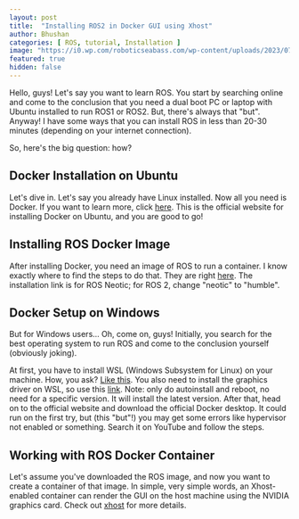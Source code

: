 ```yaml
---
layout: post
title:  "Installing ROS2 in Docker GUI using Xhost"
author: Bhushan
categories: [ ROS, tutorial, Installation ]
image: "https://i0.wp.com/roboticseabass.com/wp-content/uploads/2023/07/docker_ros2_banner.png?fit=1122%2C519&ssl=1&auto=format&fit=crop&w=750&q=80"
featured: true
hidden: false
---
```


Hello, guys! Let's say you want to learn ROS. You start by searching online and come to the conclusion that you need a dual boot PC or laptop with Ubuntu installed to run ROS1 or ROS2. But, there's always that "but". Anyway! I have some ways that you can install ROS in less than 20-30 minutes (depending on your internet connection).

So, here's the big question: how?

## Docker Installation on Ubuntu

Let's dive in. Let's say you already have Linux installed. Now all you need is Docker. If you want to learn more, click [here](https://cloudcone.com/docs/article/how-to-install-docker-on-ubuntu-22-04-20-04/). This is the official website for installing Docker on Ubuntu, and you are good to go!

## Installing ROS Docker Image

After installing Docker, you need an image of ROS to run a container. I know exactly where to find the steps to do that. They are right [here](http://wiki.ros.org/docker/Tutorials/Docker). The installation link is for ROS Neotic; for ROS 2, change "neotic" to "humble".

## Docker Setup on Windows

But for Windows users... Oh, come on, guys! Initially, you search for the best operating system to run ROS and come to the conclusion yourself (obviously joking).

At first, you have to install WSL (Windows Subsystem for Linux) on your machine. How, you ask? [Like this](https://www.how2shout.com/how-to/how-to-install-ubuntu-22-04-on-windows-11-or-10-wsl.html). You also need to install the graphics driver on WSL, so use this [link](https://www.linuxcapable.com/install-nvidia-drivers-on-ubuntu-linux/#Section-3-Install-NVIDIA-Drivers-with-Ubuntu-Repository-using-CLI). Note: only do autoinstall and reboot, no need for a specific version. It will install the latest version. After that, head on to the official website and download the official Docker desktop. It could run on the first try, but (this "but"!) you may get some errors like hypervisor not enabled or something. Search it on YouTube and follow the steps.

## Working with ROS Docker Container

Let's assume you've downloaded the ROS image, and now you want to create a container of that image. In simple, very simple words, an Xhost-enabled container can render the GUI on the host machine using the NVIDIA graphics card. Check out [xhost](https://robofoundry.medium.com/trying-out-ros2-humble-hawksbill-using-docker-4490bc88c926) for more details.

